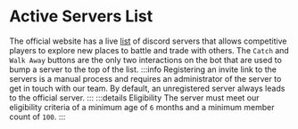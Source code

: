 # Active Servers List

The official website has a live [list](https://pokecord.org/active) of discord servers that allows competitive players to explore new places to battle and trade with others. The `Catch` and `Walk Away` buttons are the only two interactions on the bot that are used to bump a server to the top of the list. 
:::info
Registering an invite link to the servers is a manual process and requires an administrator of the server to get in touch with our team. By default, an unregistered server always leads to the official server.
:::
:::details Eligibility
The server must meet our eligibility criteria of a minimum age of `6` months and a minimum member count of `100`.
:::